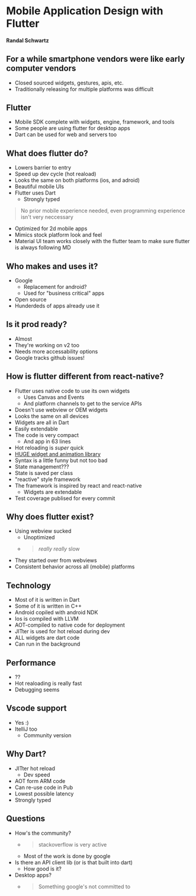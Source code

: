 # Mobile Application Design with Flutter
#### Randal Schwartz

## For a while smartphone vendors were like early computer vendors
* Closed sourced widgets, gestures, apis, etc.
* Traditionally releasing for multiple platforms was difficult
## Flutter
* Mobile SDK complete with widgets, engine, framework, and tools
* Some people are using flutter for desktop apps
* Dart can be used for web and servers too
## What does flutter do?
* Lowers barrier to entry
* Speed up dev cycle (hot reaload)
* Looks the same on both platforms (ios, and adroid)
* Beautiful mobile UIs
* Flutter uses Dart
    * Strongly typed
> No prior mobile experience needed, even programming experience isn't very neccessary
* Optimized for 2d mobile apps
* Mimics stock platform look and feel
* Material UI team works closely with the flutter team to make sure flutter is always following MD
## Who makes and uses it?
* Google
    * Replacement for android?
    * Used for "business critical" apps
* Open source
* Hunderdeds of apps already use it
## Is it prod ready?
* Almost
* They're working on v2 too
* Needs more accessability options
* Google tracks github issues!
## How is flutter different from react-native?
* Flutter uses native code to use its own widgets
    * Uses Canvas and Events
    * And platform channels to get to the service APIs
* Doesn't use webview or OEM widgets
* Looks the same on all devices
* Widgets are all in Dart
* Easily extendable
* The code is very compact
    * And app in 63 lines
* Hot reloading is _super_ quick
* [HUGE widget and animation library](https://docs.flutter.io/flutter/material/material-library.html#classes)
* Syntax is a little funny but not too bad
* State management???
* State is saved per class
* "reactive" style framework
* The framework is inspired by react and react-native
    * Widgets are extendable
* Test coverage publised for every commit
## Why does flutter exist?
* Using webview sucked
    * Unoptimized
    * > _really really_ slow
* They started over from webviews
* Consistent behavior across all (mobile) platforms
## Technology
* Most of it is written in Dart
* Some of it is written in C++
* Android copiled with android NDK
* Ios is compiled with LLVM
* AOT-compiled to native code for deployment
* JITter is used for hot reload during dev
* ALL widgets are dart code
* Can run in the background
## Performance
* ??
* Hot realoading is really fast
* Debugging seems 
## Vscode support
* Yes :)
* ItelliJ too
    * Community version
## Why Dart?
* JITter hot reload
    * Dev speed
* AOT form ARM code
* Can re-use code in Pub
* Lowest possible latency
* Strongly typed
## Questions
* How's the community?
    * > stackoverflow is very active
    * Most of the work is done by google
* Is there an API client lib (or is that built into dart)
    * How good is it?
* Desktop apps?
    * > Something google's not committed to